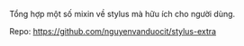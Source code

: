 Tổng hợp một số mixin về stylus mà hữu ích cho người dùng.

Repo: https://github.com/nguyenvanduocit/stylus-extra